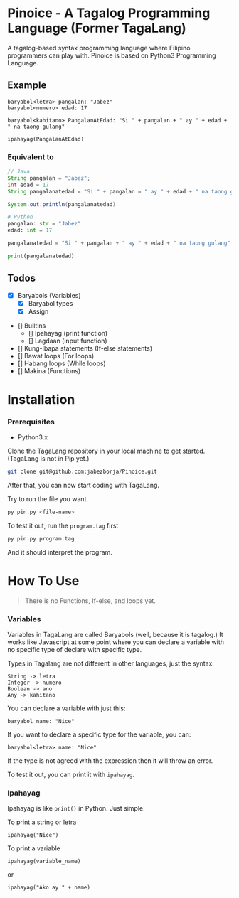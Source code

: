 # Pinoice - A Tagalog Programming Language (Former TagaLang)
A tagalog-based syntax programming language where Filipino programmers can play with. Pinoice is based on Python3 Programming Language.

## Example
```
baryabol<letra> pangalan: "Jabez"
baryabol<numero> edad: 17

baryabol<kahitano> PangalanAtEdad: "Si " + pangalan + " ay " + edad + " na taong gulang"

ipahayag(PangalanAtEdad)
```

### Equivalent to
```java
// Java
String pangalan = "Jabez";
int edad = 17
String pangalanatedad = "Si " + pangalan = " ay " + edad + " na taong gulang"

System.out.println(pangalanatedad)
```
```python
# Python
pangalan: str = "Jabez" 
edad: int = 17

pangalanatedad = "Si " + pangalan + " ay " + edad + " na taong gulang"

print(pangalanatedad)
```

## Todos
- [x] Baryabols (Variables)
    - [x] Baryabol types
    - [x] Assign
- [] Builtins
    - [] Ipahayag (print function)
    - [] Lagdaan (input function)
- [] Kung-Ibapa statements (If-else statements)
- [] Bawat loops (For loops)
- [] Habang loops (While loops)
- [] Makina (Functions)

# Installation

### Prerequisites
- Python3.x

Clone the TagaLang repository in your local machine to get started. (TagaLang is not in Pip yet.)
```bash
git clone git@github.com:jabezborja/Pinoice.git
```

After that, you can now start coding with TagaLang.

Try to run the file you want.
```bash
py pin.py <file-name>
```

To test it out, run the `program.tag` first
```bash
py pin.py program.tag
```

And it should interpret the program.

# How To Use
> There is no Functions, If-else, and loops yet.

### Variables
Variables in TagaLang are called Baryabols (well, because it is tagalog.) It works like Javascript at some point where
you can declare a variable with no specific type of declare with specific type.

Types in Tagalang are not different in other languages, just the syntax.
```
String -> letra
Integer -> numero
Boolean -> ano
Any -> kahitano
```

You can declare a variable with just this:
```
baryabol name: "Nice"
```

If you want to declare a specific type for the variable, you can:
```
baryabol<letra> name: "Nice"
```

If the type is not agreed with the expression then it will throw an error.

To test it out, you can print it with `ipahayag`.

### Ipahayag
Ipahayag is like `print()` in Python. Just simple.

To print a string or letra
```
ipahayag("Nice")
```

To print a variable
```
ipahayag(variable_name)
```

or

```
ipahayag("Ako ay " + name)